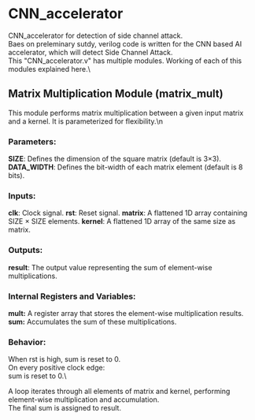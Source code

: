 # CNN_accelerator
CNN_accelerator for detection of side channel attack.\
Baes on preleminary sutdy, verilog code is written for the CNN based AI accelerator, which will detect Side Channel Attack.\
This "CNN_accelerator.v" has multiple modules. Working of each of this modules explained here.\

## Matrix Multiplication Module (matrix_mult)
This module performs matrix multiplication between a given input matrix and a kernel. It is parameterized for flexibility.\n
### Parameters:
**SIZE**: Defines the dimension of the square matrix (default is 3×3).\
**DATA_WIDTH**: Defines the bit-width of each matrix element (default is 8 bits).
### Inputs:
**clk**: Clock signal.
**rst**: Reset signal.
**matrix**: A flattened 1D array containing SIZE × SIZE elements.
**kernel**: A flattened 1D array of the same size as matrix.
### Outputs:
**result**: The output value representing the sum of element-wise multiplications.
### Internal Registers and Variables:
**mult:** A register array that stores the element-wise multiplication results.
**sum:** Accumulates the sum of these multiplications.

### Behavior:
When rst is high, sum is reset to 0.\
On every positive clock edge:\
sum is reset to 0.\

A loop iterates through all elements of matrix and kernel, performing element-wise multiplication and accumulation.\
The final sum is assigned to result.

